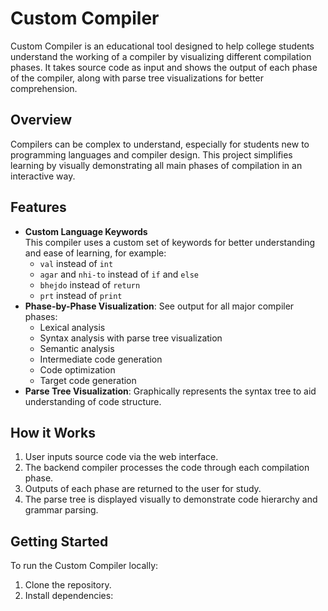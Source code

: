 # Custom Compiler

Custom Compiler is an educational tool designed to help college students understand the working of a compiler by visualizing different compilation phases. It takes source code as input and shows the output of each phase of the compiler, along with parse tree visualizations for better comprehension.

## Overview

Compilers can be complex to understand, especially for students new to programming languages and compiler design. This project simplifies learning by visually demonstrating all main phases of compilation in an interactive way.

## Features

- **Custom Language Keywords**  
  This compiler uses a custom set of keywords for better understanding and ease of learning, for example:  
  - `val` instead of `int`  
  - `agar` and `nhi-to` instead of `if` and `else`  
  - `bhejdo` instead of `return`  
  - `prt` instead of `print`
- **Phase-by-Phase Visualization**: See output for all major compiler phases:
  - Lexical analysis
  - Syntax analysis with parse tree visualization
  - Semantic analysis
  - Intermediate code generation
  - Code optimization
  - Target code generation
- **Parse Tree Visualization**: Graphically represents the syntax tree to aid understanding of code structure.

## How it Works

1. User inputs source code via the web interface.
2. The backend compiler processes the code through each compilation phase.
3. Outputs of each phase are returned to the user for study.
4. The parse tree is displayed visually to demonstrate code hierarchy and grammar parsing.

## Getting Started

To run the Custom Compiler locally:

1. Clone the repository.
2. Install dependencies:  
